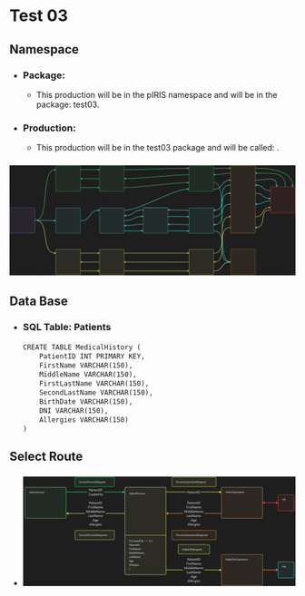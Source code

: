 # Test 03
## Namespace
- ### Package:
	- This production will be in the pIRIS namespace and will be in the package: test03.
- ### Production:
	- This production will be in the test03 package and will be called: .
### ![Diagram](/Test03/Test03.0/DIAGRAMCTest03.png)
## Data Base
- ### SQL Table: Patients
    ```
    CREATE TABLE MedicalHistory (
        PatientID INT PRIMARY KEY,
        FirstName VARCHAR(150),
        MiddleName VARCHAR(150),
        FirstLastName VARCHAR(150),
        SecondLastName VARCHAR(150),
        BirthDate VARCHAR(150),
        DNI VARCHAR(150),
        Allergies VARCHAR(150)
    )
    ```
## Select Route
- ### ![Select Route Diagram](/Test03/Test03.0/SRD.png)